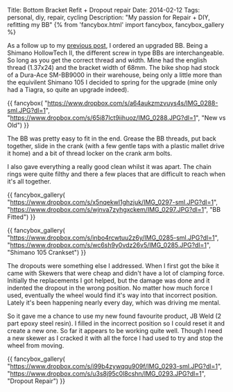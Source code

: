 Title: Bottom Bracket Refit + Dropout repair
Date: 2014-02-12
Tags: personal, diy, repair, cycling
Description: "My passion for Repair + DIY, refitting my BB"
{% from 'fancybox.html' import fancybox, fancybox_gallery %}

As a follow up to my [previous post](/personal/2014/02/06/repair_bb.html), I ordered an upgraded BB. Being a Shimano HollowTech II, the different screw in type BBs are interchangeable. So long as you get the correct thread and width. Mine had the english thread (1.37x24) and the bracket width of 68mm. The bike shop had stock of a Dura-Ace SM-BB9000 in their warehouse, being only a little more than the equivilent Shimano 105 I decided to spring for the upgrade (mine only had a Tiagra, so quite an upgrade indeed).

{{ fancybox(
  "https://www.dropbox.com/s/a64aukzmzvuys4s/IMG_0288-sml.JPG?dl=1",
  "https://www.dropbox.com/s/65i87lct9iihuoz/IMG_0288.JPG?dl=1",
  "New vs Old")
}}

The BB was pretty easy to fit in the end. Grease the BB threads, put back together, slide in the crank (with a few gentle taps with a plastic mallet drive it home) and a bit of thread locker on the crank arm bolts.

I also gave everything a really good clean whilst it was apart. The chain rings were quite filthy and there a few places that are difficult to reach when it's all together.

{{ fancybox_gallery(
  "https://www.dropbox.com/s/x5nqekwl1ghzjuk/IMG_0297-sml.JPG?dl=1",
  "https://www.dropbox.com/s/wjnva7zyhgxckem/IMG_0297.JPG?dl=1",
  "BB Fitted")
}}

{{ fancybox_gallery(
  "https://www.dropbox.com/s/inbo4rcwtuu2z6y/IMG_0285-sml.JPG?dl=1",
  "https://www.dropbox.com/s/wc6sh9y0vdz26v5/IMG_0285.JPG?dl=1",
  "Shimano 105 Crankset")
}}

The dropouts were something else I addressed. When I first got the bike it came with Skewers that were cheap and didn't have a lot of clamping force. Initially the replacements I got helped, but the damage was done and it indented the dropout in the wrong position. No matter how much force I used, eventually the wheel would find it's way into that incorrect position. Lately it's been happening nearly every day, which was driving me mental.

So it gave me a chance to use my new found favourite product, JB Weld (2 part epoxy steel resin). I filled in the incorrect position so I could reset it and create a new one. So far it appears to be working quite well. Though I need a new skewer as I cracked it with all the force I had used to try and stop the wheel from moving.

{{ fancybox_gallery(
  "https://www.dropbox.com/s/i99b4zywqqu909f/IMG_0293-sml.JPG?dl=1",
  "https://www.dropbox.com/s/u3s8j95c0l8cshn/IMG_0293.JPG?dl=1",
  "Dropout Repair")
}}
